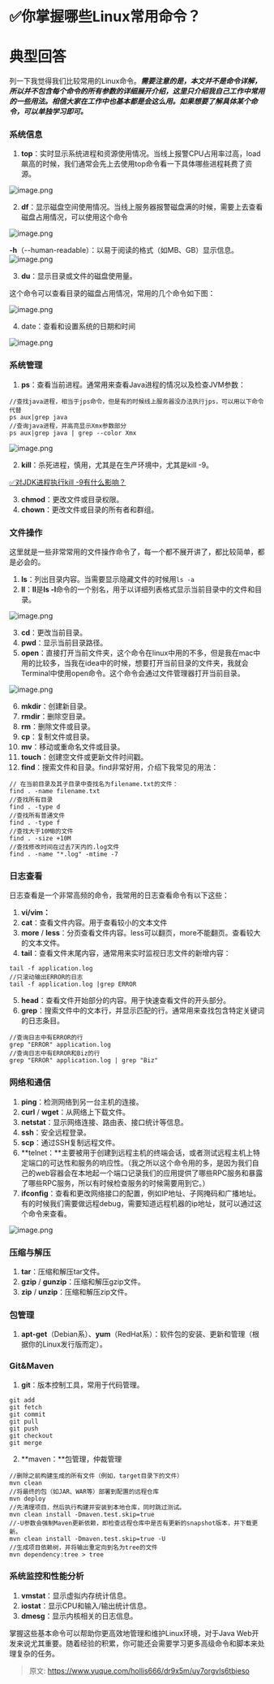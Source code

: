 # ✅你掌握哪些Linux常用命令？


# 典型回答
列一下我觉得我们比较常用的Linux命令。**_需要注意的是，本文并不是命令详解，所以并不包含每个命令的所有参数的详细展开介绍，这里只介绍我自己工作中常用的一些用法。相信大家在工作中也基本都是会这么用。如果想要了解具体某个命令，可以单独学习即可。_**

### 系统信息

1. **top**：实时显示系统进程和资源使用情况。当线上报警CPU占用率过高，load飙高的时候，我们通常会先上去使用top命令看一下具体哪些进程耗费了资源。

![image.png](./img/nqMF2YsQJQiD_rg8/1702089650506-29faa34a-9c93-4640-a599-6a9dc37a2f92-179688.png)

2. **df**：显示磁盘空间使用情况。当线上服务器报警磁盘满的时候，需要上去查看磁盘占用情况，可以使用这个命令

![image.png](./img/nqMF2YsQJQiD_rg8/1702089414016-be73b5d4-3335-4eb1-9dcd-169d45586dff-683805.png)

**-h**（--human-readable）：以易于阅读的格式（如MB、GB）显示信息。
![image.png](./img/nqMF2YsQJQiD_rg8/1702089512659-a8c07ae8-d971-41a3-8619-a4aa29110912-578617.png)

3. **du**：显示目录或文件的磁盘使用量。

这个命令可以查看目录的磁盘占用情况，常用的几个命令如下图：

![image.png](./img/nqMF2YsQJQiD_rg8/1702089959701-271a7939-f7fc-4d05-ad38-6fd0082b340b-356182.png)

4. date：查看和设置系统的日期和时间

![image.png](./img/nqMF2YsQJQiD_rg8/1702091273463-7cfc9e94-2415-4336-b4b4-d94437966fed-366805.png)


### 系统管理

1. **ps**：查看当前进程。通常用来查看Java进程的情况以及检查JVM参数：

```
//查找java进程，相当于jps命令，但是有的时候线上服务器没办法执行jps，可以用以下命令代替
ps aux|grep java
//查询java进程，并高亮显示Xmx参数部分
ps aux|grep java | grep --color Xmx
```

![image.png](./img/nqMF2YsQJQiD_rg8/1702091116260-da1b5700-b93f-4e36-8038-0dc587ff290a-037118.png)

2. **kill**：杀死进程，慎用，尤其是在生产环境中，尤其是kill -9。

[✅对JDK进程执行kill -9有什么影响？](https://www.yuque.com/hollis666/dr9x5m/kmlq81?view=doc_embed)

3. **chmod**：更改文件或目录权限。
4. **chown**：更改文件或目录的所有者和群组。


### 文件操作
这里就是一些非常常用的文件操作命令了，每一个都不展开讲了，都比较简单，都是必会的。

1. **ls**：列出目录内容。当需要显示隐藏文件的时候用`ls -a`
2. **ll**：**ll**是**ls -l**命令的一个别名，用于以详细列表格式显示当前目录中的文件和目录。

![image.png](./img/nqMF2YsQJQiD_rg8/1702090099317-9624e98c-bff8-45a0-8570-7a2b42c15366-902799.png)

3. **cd**：更改当前目录。
4. **pwd**：显示当前目录路径。
5. **open**：直接打开当前文件夹，这个命令在linux中用的不多，但是我在mac中用的比较多，当我在idea中的时候，想要打开当前目录的文件夹，我就会Terminal中使用open命令。这个命令会通过文件管理器打开当前目录。

![image.png](./img/nqMF2YsQJQiD_rg8/1702090447547-f92bb300-a1be-4ce3-8412-fd9393328824-066195.png)

6. **mkdir**：创建新目录。
7. **rmdir**：删除空目录。
8. **rm**：删除文件或目录。
9. **cp**：复制文件或目录。
10. **mv**：移动或重命名文件或目录。
11. **touch**：创建空文件或更新文件时间戳。
12. **find**：搜索文件和目录。find非常好用，介绍下我常见的用法：
```
// 在当前目录及其子目录中查找名为filename.txt的文件：
find . -name filename.txt
//查找所有目录
find . -type d
//查找所有普通文件
find . -type f
//查找大于10MB的文件
find . -size +10M
//查找修改时间在过去7天内的.log文件
find . -name "*.log" -mtime -7
```


### 日志查看
日志查看是一个非常高频的命令，我常用的日志查看命令有以下这些：

1. **vi/vim：**
2. **cat**：查看文件内容。用于查看较小的文本文件
3. **more** / **less**：分页查看文件内容。less可以翻页，more不能翻页。查看较大的文本文件。
4. **tail**：查看文件末尾内容，通常用来实时监视日志文件的新增内容：

```
tail -f application.log
//只滚动输出ERROR的日志
tail -f application.log |grep ERROR
```

5. **head**：查看文件开始部分的内容。用于快速查看文件的开头部分。
6. **grep**：搜索文件中的文本行，并显示匹配的行。通常用来查找包含特定关键词的日志条目。

```
//查询日志中有ERROR的行
grep "ERROR" application.log
//查询日志中有ERROR和Biz的行
grep "ERROR" application.log | grep "Biz"
```


### 网络和通信

1. **ping**：检测网络到另一台主机的连接。
2. **curl** / **wget**：从网络上下载文件。
3. **netstat**：显示网络连接、路由表、接口统计等信息。
4. **ssh**：安全远程登录。
5. **scp**：通过SSH复制远程文件。
6. **telnet：**主要被用于创建到远程主机的终端会话，或者测试远程主机上特定端口的可达性和服务的响应性。（我之所以这个命令用的多，是因为我们自己的web容器会在本地起一个端口记录我们的应用提供了哪些RPC服务和暴露了哪些RPC服务，所以有时候检查服务的时候需要用到它。）
7. **ifconfig**：查看和更改网络接口的配置，例如IP地址、子网掩码和广播地址。有的时候我们需要做远程debug，需要知道远程机器的ip地址，就可以通过这个命令来查看。

![image.png](./img/nqMF2YsQJQiD_rg8/1702091439959-72c489fc-cc5f-433e-bb73-54b6142eb70c-227358.png)


### 压缩与解压

1. **tar**：压缩和解压tar文件。
2. **gzip** / **gunzip**：压缩和解压gzip文件。
3. **zip** / **unzip**：压缩和解压zip文件。

### 包管理

1. **apt-get**（Debian系）、**yum**（RedHat系）：软件包的安装、更新和管理（根据你的Linux发行版而定）。

### Git&Maven

1. **git**：版本控制工具，常用于代码管理。
```
git add 
git fetch
git commit 
git pull
git push
git checkout
git merge
```

2. **maven：**包管理，仲裁管理

```
//删除之前构建生成的所有文件（例如，target目录下的文件）
mvn clean
//将最终的包（如JAR、WAR等）部署到配置的远程仓库
mvn deploy
//先清理项目，然后执行构建并安装到本地仓库，同时跳过测试。
mvn clean install -Dmaven.test.skip=true
//-U参数会强制Maven更新依赖，即检查远程仓库中是否有更新的snapshot版本，并下载更新。
mvn clean install -Dmaven.test.skip=true -U
//生成项目依赖树，并将输出重定向到名为tree的文件
mvn dependency:tree > tree
```


### 系统监控和性能分析

1. **vmstat**：显示虚拟内存统计信息。
2. **iostat**：显示CPU和输入/输出统计信息。
3. **dmesg**：显示内核相关的日志信息。

掌握这些基本命令可以帮助你更高效地管理和维护Linux环境，对于Java Web开发来说尤其重要。随着经验的积累，你可能还会需要学习更多高级命令和脚本来处理复杂的任务。


> 原文: <https://www.yuque.com/hollis666/dr9x5m/uy7orgvls6tbieso>